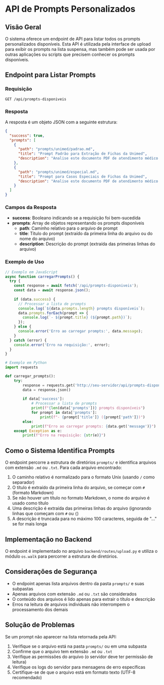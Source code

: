 # API de Prompts Personalizados

## Visão Geral

O sistema oferece um endpoint de API para listar todos os prompts personalizados disponíveis. Esta API é utilizada pela interface de upload para exibir os prompts na lista suspensa, mas também pode ser usada por outras aplicações ou scripts que precisem conhecer os prompts disponíveis.

## Endpoint para Listar Prompts

### Requisição

```
GET /api/prompts-disponiveis
```

### Resposta

A resposta é um objeto JSON com a seguinte estrutura:

```json
{
  "success": true,
  "prompts": [
    {
      "path": "prompts/unimed/padrao.md",
      "title": "Prompt Padrão para Extração de Fichas da Unimed",
      "description": "Analise este documento PDF de atendimento médico da Unimed e extraia as seguintes informações em JSON válido..."
    },
    {
      "path": "prompts/unimed/especial.md",
      "title": "Prompt para Casos Especiais de Fichas da Unimed",
      "description": "Analise este documento PDF de atendimento médico da Unimed e extraia as seguintes informações em JSON válido..."
    }
  ]
}
```

### Campos da Resposta

- **success**: Booleano indicando se a requisição foi bem-sucedida
- **prompts**: Array de objetos representando os prompts disponíveis
  - **path**: Caminho relativo para o arquivo de prompt
  - **title**: Título do prompt (extraído da primeira linha do arquivo ou do nome do arquivo)
  - **description**: Descrição do prompt (extraída das primeiras linhas do arquivo)

### Exemplo de Uso

```javascript
// Exemplo em JavaScript
async function carregarPrompts() {
  try {
    const response = await fetch('/api/prompts-disponiveis');
    const data = await response.json();
    
    if (data.success) {
      // Processar a lista de prompts
      console.log(`${data.prompts.length} prompts disponíveis`);
      data.prompts.forEach(prompt => {
        console.log(`- ${prompt.title} (${prompt.path})`);
      });
    } else {
      console.error('Erro ao carregar prompts:', data.message);
    }
  } catch (error) {
    console.error('Erro na requisição:', error);
  }
}
```

```python
# Exemplo em Python
import requests

def carregar_prompts():
    try:
        response = requests.get('http://seu-servidor/api/prompts-disponiveis')
        data = response.json()
        
        if data['success']:
            # Processar a lista de prompts
            print(f"{len(data['prompts'])} prompts disponíveis")
            for prompt in data['prompts']:
                print(f"- {prompt['title']} ({prompt['path']})")
        else:
            print(f"Erro ao carregar prompts: {data.get('message')}")
    except Exception as e:
        print(f"Erro na requisição: {str(e)}")
```

## Como o Sistema Identifica Prompts

O endpoint percorre a estrutura de diretórios `prompts/` e identifica arquivos com extensão `.md` ou `.txt`. Para cada arquivo encontrado:

1. O caminho relativo é normalizado para o formato Unix (usando `/` como separador)
2. O título é extraído da primeira linha do arquivo, se começar com `#` (formato Markdown)
3. Se não houver um título no formato Markdown, o nome do arquivo é usado como título
4. Uma descrição é extraída das primeiras linhas do arquivo (ignorando linhas que começam com `#` ou `{`)
5. A descrição é truncada para no máximo 100 caracteres, seguida de "..." se for mais longa

## Implementação no Backend

O endpoint é implementado no arquivo `backend/routes/upload.py` e utiliza o módulo `os.walk` para percorrer a estrutura de diretórios.

## Considerações de Segurança

- O endpoint apenas lista arquivos dentro da pasta `prompts/` e suas subpastas
- Apenas arquivos com extensão `.md` ou `.txt` são considerados
- O conteúdo dos arquivos é lido apenas para extrair o título e descrição
- Erros na leitura de arquivos individuais não interrompem o processamento dos demais

## Solução de Problemas

Se um prompt não aparecer na lista retornada pela API:

1. Verifique se o arquivo está na pasta `prompts/` ou em uma subpasta
2. Confirme que o arquivo tem extensão `.md` ou `.txt`
3. Verifique as permissões do arquivo (o servidor deve ter permissão de leitura)
4. Verifique os logs do servidor para mensagens de erro específicas
5. Certifique-se de que o arquivo está em formato texto (UTF-8 recomendado) 